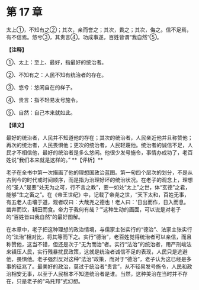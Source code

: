 # 第 17 章

太上①，不知有之②；其次，亲而誉之；其次，畏之；其次，侮之。信不足焉，有不信焉。悠兮③，其贵言④。功成事遂，百姓皆谓“我自然”⑤。

**【注释】**


①、太上：至上、最好，指最好的统治者。

②、不知有之：人民不知有统治者的存在。

③、悠兮：悠闲自在的样子。

④、贵言：指不轻易发号施令。

⑤、自然：自己本来就如此。


**【译文】**

最好的统治者，人民并不知道他的存在；其次的统治者，人民亲近他并且称赞他；再次的统治者，人民畏惧他；更次的统治者，人民轻蔑他。统治者的诚信不足，人民才不相信他，最好的统治者是多么悠闲。他很少发号施令，事情办成功了，老百姓说“我们本来就是这样的。”
\**【评析】**

老子在全书中第一次描画了他的理想国政治蓝图。第一句四个层次的划分，不是从古到今的时代或时间顺序，而是指为治理好坏的统治状况。在老子的观念上，理想的“圣人”是要“处无为之可，行不言之教”，要一如处“太上”之世，体“玄德”之君，能够“生之畜之”。在《帝王世纪》中，记载了帝尧之世，“天下太和，百姓无事，有五老人击壤于道，观者叹曰：大哉尧之德也！老人曰：‘日出而作，日入而息。凿井而饮，耕田而食。帝力于我何有哉？’”这种生动的画面，可以说是对老子的“百姓皆曰我自然”的最好图解。

在本章中，老子把这种理想的政治情境，与儒家主张实行的“德治”、法家主张实行的“法治”相对比，将其等而下之。实行“德治”，老百姓觉得统治者可以亲信，而且称赞他，这当不错，但还是次于“无为而治”者。实行“法治”的统治者，用严刑峻法来镇压人民，实行残暴扰民政策，这就是统治者诚信不足的表现，人民只是逃避他，畏惧他。老子强烈反对这种“法治”政策，而对于“德治”，老子认为这已经是多事的征兆了。最美好的政治，莫过于统治者“贵言”，从不轻易发号施令，人民和政治相安无事，以至于人民根本不知道统治者是谁。当然，这种美治在当时并不存在，只是老子的“乌托邦”式幻想。
